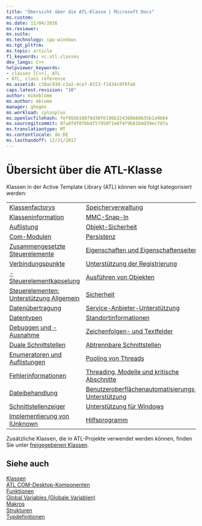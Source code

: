 ```yaml
---
title: "Übersicht über die ATL-Klasse | Microsoft Docs"
ms.custom: 
ms.date: 11/04/2016
ms.reviewer: 
ms.suite: 
ms.technology: cpp-windows
ms.tgt_pltfrm: 
ms.topic: article
f1_keywords: vc.atl.classes
dev_langs: C++
helpviewer_keywords:
- classes [C++], ATL
- ATL, class reference
ms.assetid: c38ac93d-c3a2-4ce7-8153-f1d34c0f0fa6
caps.latest.revision: "10"
author: mikeblome
ms.author: mblome
manager: ghogen
ms.workload: cplusplus
ms.openlocfilehash: fef95bb108f6d38f6196b324360b60635b1a9b64
ms.sourcegitcommit: 8fa8fdf0fbb4f57950f1e8f4f9b81b4d39ec7d7a
ms.translationtype: MT
ms.contentlocale: de-DE
ms.lasthandoff: 12/21/2017
---
```

# <a name="atl-class-overview"></a>Übersicht über die ATL-Klasse
Klassen in der Active Template Library (ATL) können wie folgt kategorisiert werden:  
  
|||  
|-|-|  
|[Klassenfactorys](../atl/class-factories-classes.md)|[Speicherverwaltung](../atl/memory-management-classes.md)|  
|[Klasseninformation](../atl/class-information-classes.md)|[MMC-Snap-In](../atl/mmc-snap-in-classes.md)|  
|[Auflistung](../atl/collection-classes.md)|[Objekt-Sicherheit](../atl/object-safety-classes.md)|  
|[Com-Modulen](../atl/com-modules-classes.md)|[Persistenz](../atl/persistence-classes.md)|  
|[Zusammengesetzte Steuerelemente](../atl/composite-controls-classes.md)|[Eigenschaften und Eigenschaftenseiten](../atl/properties-and-property-pages-classes.md)|  
|[Verbindungspunkte](../atl/connection-points-classes.md)|[Unterstützung der Registrierung](../atl/registry-support-classes.md)|  
|[-Steuerelementkapselung](../atl/control-containment-classes.md)|[Ausführen von Objekten](../atl/running-objects-classes.md)|  
|[Steuerelementen: Unterstützung Allgemein](../atl/controls-general-support-classes.md)|[Sicherheit](../atl/security-classes.md)|  
|[Datenübertragung](../atl/data-transfer-classes.md)|[Service-Anbieter-Unterstützung](../atl/service-provider-support-classes.md)|  
|[Datentypen](../atl/data-types-classes.md)|[Standortinformationen](../atl/site-information-classes.md)|  
|[Debuggen und -Ausnahme](../atl/debugging-and-exceptions-classes.md)|[Zeichenfolgen- und Textfelder](../atl/string-and-text-classes.md)|  
|[Duale Schnittstellen](../atl/dual-interfaces-classes.md)|[Abtrennbare Schnittstellen](../atl/tear-off-interfaces-classes.md)|  
|[Enumeratoren und Auflistungen](../atl/enumerators-and-collections-classes.md)|[Pooling von Threads](../atl/thread-pooling-classes.md)|  
|[Fehlerinformationen](../atl/error-information-classes.md)|[Threading, Modelle und kritische Abschnitte](../atl/threading-models-and-critical-sections-classes.md)|  
|[Dateibehandlung](../atl/file-handling-classes.md)|[Benutzeroberflächenautomatisierungs-Unterstützung](../atl/ui-support-classes.md)|  
|[Schnittstellenzeiger](../atl/interface-pointers-classes.md)|[Unterstützung für Windows](../atl/windows-support-classes.md)|  
|[Implementierung von IUnknown](../atl/iunknown-implementation-classes.md)|[Hilfsprogramm](../atl/utility-classes.md)|  
  
 Zusätzliche Klassen, die in ATL-Projekte verwendet werden können, finden Sie unter [freigegebenen Klassen](../atl-mfc-shared/atl-mfc-shared-classes.md).  
  
## <a name="see-also"></a>Siehe auch  
 [Klassen](../atl/reference/atl-classes.md)   
 [ATL COM-Desktop-Komponenten](../atl/atl-com-desktop-components.md)   
 [Funktionen](../atl/reference/atl-functions.md)   
 [Global Variables (Globale Variablen)](../atl/reference/atl-global-variables.md)   
 [Makros](../atl/reference/atl-macros.md)   
 [Strukturen](../atl/reference/atl-structures.md)   
 [Typdefinitionen](../atl/reference/atl-typedefs.md)

